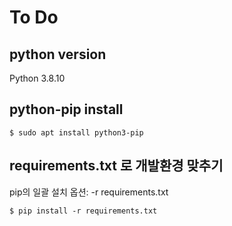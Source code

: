 # To Do

## python version
Python 3.8.10

## python-pip install
```
$ sudo apt install python3-pip
```
## requirements.txt 로 개발환경 맞추기
pip의 일괄 설치 옵션: -r requirements.txt
```
$ pip install -r requirements.txt
```
